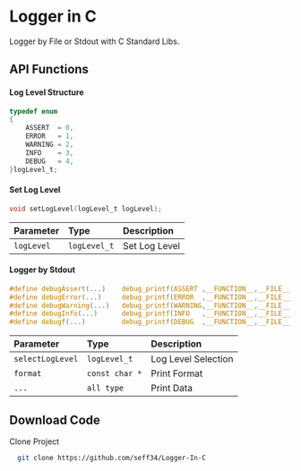 
# Logger in C

Logger by File or Stdout with C Standard Libs.

## API Functions

#### Log Level Structure
```c
typedef enum
{
    ASSERT  = 0,
    ERROR   = 1,
    WARNING = 2,
    INFO    = 3,
    DEBUG   = 4,
}logLevel_t;
```

#### Set Log Level
```c
void setLogLevel(logLevel_t logLevel);
```
| Parameter | Type     | Description                |
| :-------- | :------- | :------------------------- |
| `logLevel` | `logLevel_t` | Set Log Level|


#### Logger by Stdout
```c
#define debugAssert(...) 	debug_printf(ASSERT ,__FUNCTION__,__FILE__,__LINE__,__VA_ARGS__)
#define debugError(...) 	debug_printf(ERROR  ,__FUNCTION__,__FILE__,__LINE__,__VA_ARGS__)
#define debugWarning(...) 	debug_printf(WARNING,__FUNCTION__,__FILE__,__LINE__,__VA_ARGS__)
#define debugInfo(...) 	    debug_printf(INFO   ,__FUNCTION__,__FILE__,__LINE__,__VA_ARGS__)
#define debugf(...) 	    debug_printf(DEBUG  ,__FUNCTION__,__FILE__,__LINE__,__VA_ARGS__)
```
| Parameter | Type     | Description                |
| :-------- | :------- | :------------------------- |
| `selectLogLevel` | `logLevel_t` | Log Level Selection|
| `format` | `const char *` | Print Format|
| `...` |`all type`   | Print Data|


## Download Code

Clone Project

```bash
  git clone https://github.com/seff34/Logger-In-C
```


  
